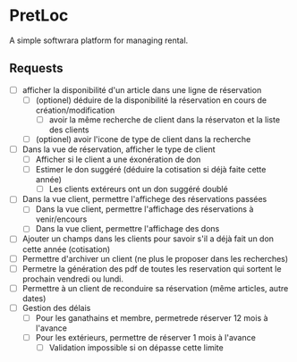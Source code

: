 # PretLoc

A simple softwrara platform for managing rental.

## Requests

* [ ] afficher la disponibilité d'un article dans une ligne de réservation
    * [ ] (optionel) déduire de la disponibilité la réservation en cours de création/modification
        * [ ] avoir la même recherche de client dans la réservaton et la liste des clients
    * [ ] (optionel) avoir l'icone de type de client dans la recherche
* [ ] Dans la vue de réservation, afficher le type de client
    * [ ] Afficher si le client a une éxonération de don
    * [ ] Estimer le don suggéré (déduire la cotisation si déjà faite cette année)
        * [ ] Les clients extéreurs ont un don suggéré doublé
* [ ] Dans la vue client, permettre l'affichege des réservations passées
    * [ ] Dans la vue client, permettre l'affichage des réservations à venir/encours
    * [ ] Dans la vue client, permettre l'affichage des dons
* [ ] Ajouter un champs dans les clients pour savoir s'il a déjà fait un don cette année (cotisation)
* [ ] Permettre d'archiver un client (ne plus le proposer dans les recherches)
* [ ] Permetre la génération des pdf de toutes les reservation qui sortent le prochain vendredi ou lundi.
* [ ] Permettre à un client de reconduire sa réservation (même articles, autre dates)
* [ ]  Gestion des délais
    * [ ] Pour les ganathains et membre, permetrede réserver 12 mois à l'avance
    * [ ] Pour les extérieurs, permettre de réserver 1 mois à l'avance
        * [ ] Validation impossible si on dépasse cette limite